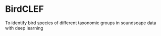 # BirdCLEF
 To identify bird species of different taxonomic groups in soundscape data with deep learning
